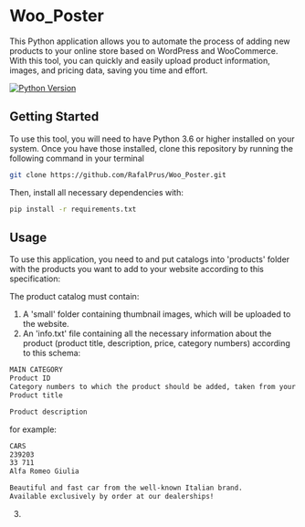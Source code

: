 # Woo_Poster
This Python application allows you to automate the process of adding new products to your online store based on WordPress and WooCommerce. With this tool, you can quickly and easily upload product information, images, and pricing data, saving you time and effort.

[![Python Version](https://img.shields.io/badge/python-3.10.6-blue.svg)](https://www.python.org/downloads/release/python-3.10.6/)


## Getting Started
To use this tool, you will need to have Python 3.6 or higher installed on your system. Once you have those installed, clone this repository by running the following command in your terminal
```bash
git clone https://github.com/RafalPrus/Woo_Poster.git
```
Then, install all necessary dependencies with:
```bash
pip install -r requirements.txt
```

## Usage
To use this application, you need to and put catalogs into 'products' folder with the products you want to add to your website according to this specification:

The product catalog must contain:
1. A 'small' folder containing thumbnail images, which will be uploaded to the website.
2. An 'info.txt' file containing all the necessary information about the product (product title, description, price, category numbers) according to this schema:
```bash
MAIN CATEGORY
Product ID
Category numbers to which the product should be added, taken from your website
Product title

Product description
```
for example:
```bash
CARS
239203
33 711
Alfa Romeo Giulia

Beautiful and fast car from the well-known Italian brand. 
Available exclusively by order at our dealerships!
```
3. 


